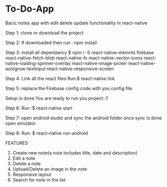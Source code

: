 # To-Do-App
Bacic notes app with edit delete update functionality in react-native

Step 1:
clone or download the project

Step 2:
If downloaded then run : npm install

Step 3:
install all dependancy
$ npm i -S react-native-elemnts firebase react-native-fetch-blob react-native-fs react-native-vector-icons react-native-loading-spinner-overlay react-native-image-picker react-native-autogrow-textinput react-native-responsive-screen

Step 4:
Link all the react files
Run:$ react-native link

Step 5:
replace the Firebase config  code with you config file.

Setup is done.You are ready to run you project..!!

Step 6:
Run :$ react-native start

Step 7:
open android studio and sync the android folder 
once sync is done open emulator

Step 8:
Run: $ react-native run-android

FEATURES
1. Create new note(a note includes title, date and description)
2. Edit a note
3. Delete a note
4. Upload/Delete an image in the note
5. Responsive layout
6. Search for note in the list

